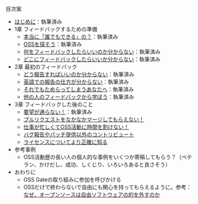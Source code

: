 目次案

* [はじめに](./chapters/introduction.md)：執筆済み
* 1章 フィードバックするための準備
  - [本当に「誰でもできる」の？](./chapters/motivation.md)：執筆済み
  - [OSSを探そう](./chapters/oss.md)：執筆済み
  - [何をフィードバックしたらいいのか分からない](./chapters/what.md)：執筆済み
  - [どこにフィードバックしたらいいか分からない](./chapters/where.md)：執筆済み
* 2章 最初のフィードバック
  - [どう報告すればいいのか分からない](./chapters/how.md)：執筆済み
  - [英語での報告の仕方が分からない](./chapters/english.md)：執筆済み
  - [それでもためらってしまうあなたへ](./chapters/hesitation.md)：執筆済み
  - [他の人のフィードバックから学ぼう](./chapters/examples.md)：執筆済み
* 3章 フィードバックした後のこと
  - [要望が通らない！](./chapters/do-not-intimidate.md)：執筆済み
  - [プルリクエストをなかなかマージしてもらえない！](./chapters/pullrequest.md)
  - [仕事が忙しくてOSS活動に時間を割けない！](./chapters/business.md)
  - [バグ報告やパッチ提供以外のコントリビュート](./chapters/support.md)
  - [ライセンスについてより正確に知る](./chapters/licenses.md)
* 参考事例
  - OSS活動歴の長い人の個人的な事例をいくつか寄稿してもらう？（ベテラン、かけだし、成功、しくじり、いろいろあると良さそう）
* おわりに
  - OSS Gateの取り組みに参加を呼びかける
  - OSSだけで終わらないで自由にも関心を持ってもらえるように。参考：[なぜ、オープンソースは自由ソフトウェアの的を外すのか](https://www.gnu.org/philosophy/open-source-misses-the-point.ja.html)
